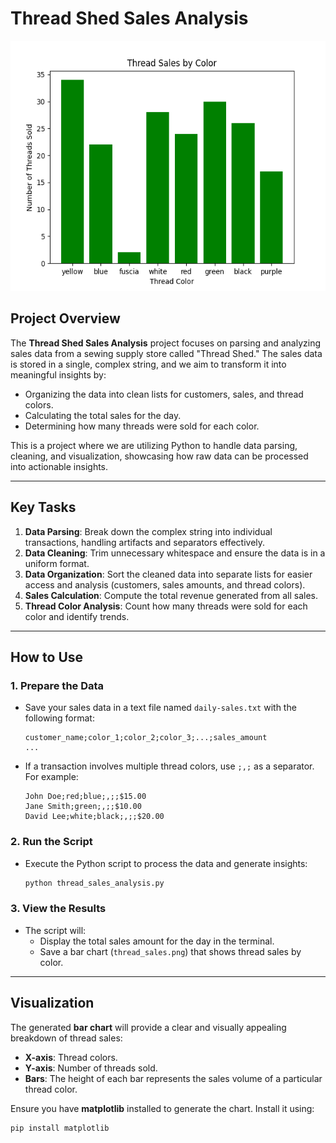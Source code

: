 # Thread Shed Sales Analysis

<img src="./thread_sales.png" alt="Thread Shed Sales Analysis" width="600" height="400">

## Project Overview

The **Thread Shed Sales Analysis** project focuses on parsing and analyzing sales data from a sewing supply store called "Thread Shed." The sales data is stored in a single, complex string, and we aim to transform it into meaningful insights by:

- Organizing the data into clean lists for customers, sales, and thread colors.
- Calculating the total sales for the day.
- Determining how many threads were sold for each color.

This is a project where we are utilizing Python to handle data parsing, cleaning, and visualization, showcasing how raw data can be processed into actionable insights.

---

## Key Tasks

1. **Data Parsing**: Break down the complex string into individual transactions, handling artifacts and separators effectively.
2. **Data Cleaning**: Trim unnecessary whitespace and ensure the data is in a uniform format.
3. **Data Organization**: Sort the cleaned data into separate lists for easier access and analysis (customers, sales amounts, and thread colors).
4. **Sales Calculation**: Compute the total revenue generated from all sales.
5. **Thread Color Analysis**: Count how many threads were sold for each color and identify trends.

---

## How to Use

### 1. **Prepare the Data**

- Save your sales data in a text file named `daily-sales.txt` with the following format:

  ```
  customer_name;color_1;color_2;color_3;...;sales_amount
  ...
  ```

- If a transaction involves multiple thread colors, use `;,;` as a separator. For example:

  ```
  John Doe;red;blue;,;;$15.00
  Jane Smith;green;,;;$10.00
  David Lee;white;black;,;;$20.00
  ```

### 2. **Run the Script**

- Execute the Python script to process the data and generate insights:
  ```bash
  python thread_sales_analysis.py
  ```

### 3. **View the Results**

- The script will:
  - Display the total sales amount for the day in the terminal.
  - Save a bar chart (`thread_sales.png`) that shows thread sales by color.

---

## Visualization

The generated **bar chart** will provide a clear and visually appealing breakdown of thread sales:

- **X-axis**: Thread colors.
- **Y-axis**: Number of threads sold.
- **Bars**: The height of each bar represents the sales volume of a particular thread color.

Ensure you have **matplotlib** installed to generate the chart. Install it using:

```bash
pip install matplotlib
```
